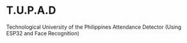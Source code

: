 # T.U.P.A.D
Technological University of the Philippines Attendance Detector (Using ESP32 and Face Recognition)

